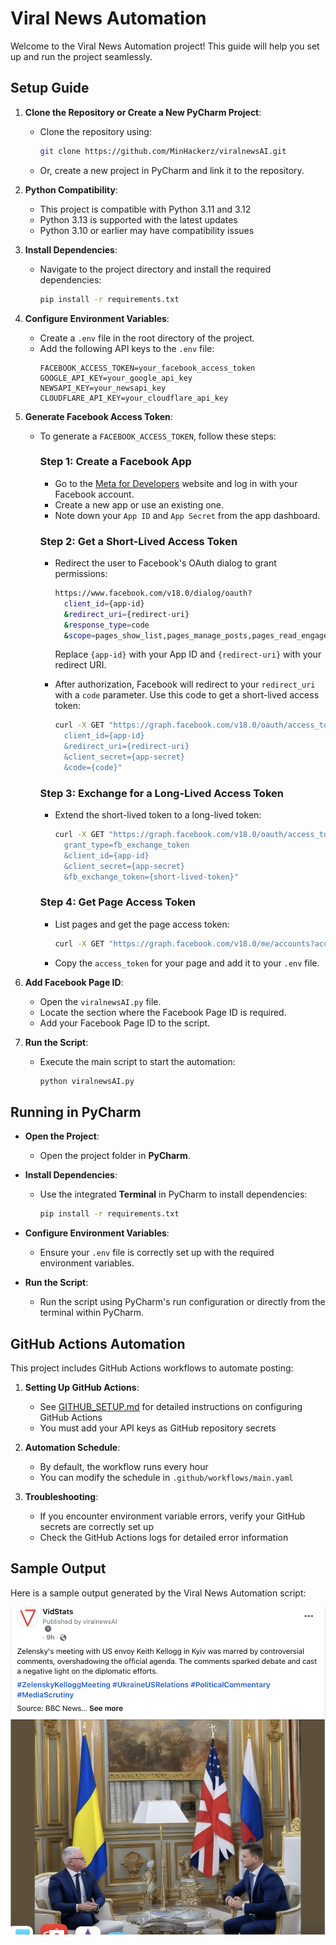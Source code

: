 # Viral News Automation

Welcome to the Viral News Automation project! This guide will help you set up and run the project seamlessly.

## Setup Guide

1. **Clone the Repository or Create a New PyCharm Project**:
   - Clone the repository using:
     ```sh
     git clone https://github.com/MinHackerz/viralnewsAI.git
     ```
   - Or, create a new project in PyCharm and link it to the repository.

2. **Python Compatibility**:
   - This project is compatible with Python 3.11 and 3.12
   - Python 3.13 is supported with the latest updates
   - Python 3.10 or earlier may have compatibility issues

3. **Install Dependencies**:
   - Navigate to the project directory and install the required dependencies:
     ```sh
     pip install -r requirements.txt
     ```

4. **Configure Environment Variables**:
   - Create a `.env` file in the root directory of the project.
   - Add the following API keys to the `.env` file:
     ```env
     FACEBOOK_ACCESS_TOKEN=your_facebook_access_token
     GOOGLE_API_KEY=your_google_api_key
     NEWSAPI_KEY=your_newsapi_key
     CLOUDFLARE_API_KEY=your_cloudflare_api_key
     ```

5. **Generate Facebook Access Token**:
   - To generate a `FACEBOOK_ACCESS_TOKEN`, follow these steps:

     ### Step 1: Create a Facebook App
     - Go to the [Meta for Developers](https://developers.facebook.com/) website and log in with your Facebook account.
     - Create a new app or use an existing one.
     - Note down your `App ID` and `App Secret` from the app dashboard.

     ### Step 2: Get a Short-Lived Access Token
     - Redirect the user to Facebook's OAuth dialog to grant permissions:
       ```bash
       https://www.facebook.com/v18.0/dialog/oauth?
         client_id={app-id}
         &redirect_uri={redirect-uri}
         &response_type=code
         &scope=pages_show_list,pages_manage_posts,pages_read_engagement
       ```
       Replace `{app-id}` with your App ID and `{redirect-uri}` with your redirect URI.

     - After authorization, Facebook will redirect to your `redirect_uri` with a `code` parameter. Use this code to get a short-lived access token:
       ```bash
       curl -X GET "https://graph.facebook.com/v18.0/oauth/access_token?
         client_id={app-id}
         &redirect_uri={redirect-uri}
         &client_secret={app-secret}
         &code={code}"
       ```

     ### Step 3: Exchange for a Long-Lived Access Token
     - Extend the short-lived token to a long-lived token:
       ```bash
       curl -X GET "https://graph.facebook.com/v18.0/oauth/access_token?
         grant_type=fb_exchange_token
         &client_id={app-id}
         &client_secret={app-secret}
         &fb_exchange_token={short-lived-token}"
       ```

     ### Step 4: Get Page Access Token
     - List pages and get the page access token:
       ```bash
       curl -X GET "https://graph.facebook.com/v18.0/me/accounts?access_token={long-lived-token}"
       ```
     - Copy the `access_token` for your page and add it to your `.env` file.

6. **Add Facebook Page ID**:
   - Open the `viralnewsAI.py` file.
   - Locate the section where the Facebook Page ID is required.
   - Add your Facebook Page ID to the script.

7. **Run the Script**:
   - Execute the main script to start the automation:
     ```sh
     python viralnewsAI.py
     ```

## Running in PyCharm

- **Open the Project**:
  - Open the project folder in **PyCharm**.

- **Install Dependencies**:
  - Use the integrated **Terminal** in PyCharm to install dependencies:
    ```sh
    pip install -r requirements.txt
    ```

- **Configure Environment Variables**:
  - Ensure your `.env` file is correctly set up with the required environment variables.

- **Run the Script**:
  - Run the script using PyCharm's run configuration or directly from the terminal within PyCharm.

## GitHub Actions Automation

This project includes GitHub Actions workflows to automate posting:

1. **Setting Up GitHub Actions**:
   - See [GITHUB_SETUP.md](GITHUB_SETUP.md) for detailed instructions on configuring GitHub Actions
   - You must add your API keys as GitHub repository secrets

2. **Automation Schedule**:
   - By default, the workflow runs every hour
   - You can modify the schedule in `.github/workflows/main.yaml`

3. **Troubleshooting**:
   - If you encounter environment variable errors, verify your GitHub secrets are correctly set up
   - Check the GitHub Actions logs for detailed error information

## Sample Output

Here is a sample output generated by the Viral News Automation script:

![Sample Output](images/sample_output.jpg)
